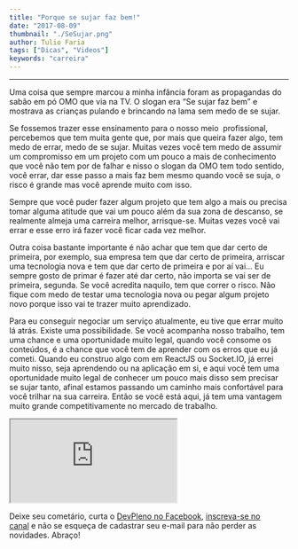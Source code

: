 ```yaml
---
title: "Porque se sujar faz bem!"
date: "2017-08-09"
thumbnail: "./SeSujar.png"
author: Tulio Faria
tags: ["Dicas", "Videos"]
keywords: "carreira"
---
```


---
Uma coisa que sempre marcou a minha infância foram as propagandas do sabão em pó OMO que via na TV. O slogan era “Se sujar faz bem” e mostrava as crianças pulando e brincando na lama sem medo de se sujar. 

Se fossemos trazer esse ensinamento para o nosso meio  profissional, percebemos que tem muita gente que, por mais que queira fazer algo, tem medo de errar, medo de se sujar. Muitas vezes você tem medo de assumir um compromisso em um projeto com um pouco a mais de conhecimento que você não tem por de falhar e nisso o slogan da OMO tem todo sentido, você errar, dar esse passo a mais faz bem mesmo quando você se suja, o risco é grande mas você aprende muito com isso. 

Sempre que você puder fazer algum projeto que tem algo a mais ou precisa tomar alguma atitude que vai um pouco além da sua zona de descanso, se realmente almeja uma carreira melhor, arrisque-se. Muitas vezes você vai errar e esse erro irá fazer você ficar cada vez melhor. 

Outra coisa bastante importante é não achar que tem que dar certo de primeira, por exemplo, sua empresa tem que dar certo de primeira, arriscar uma tecnologia nova e tem que dar certo de primeira e por aí vai... Eu sempre gosto de primar é fazer até dar certo, não importa se vai ser de primeira, segunda. Se você acredita naquilo, tem que correr o risco. Não fique com medo de testar uma tecnologia nova ou pegar algum projeto novo porque isso vai te trazer muito aprendizado. 

Para eu conseguir negociar um serviço atualmente, eu tive que errar muito lá atrás. Existe uma possibilidade. Se você acompanha nosso trabalho, tem uma chance e uma oportunidade muito legal, quando você consome os conteúdos, é a chance que você tem de aprender com os erros que eu já cometi. Quando eu construo algo com em ReactJS ou Socket.IO, já errei muito nisso, seja aprendendo ou na aplicação em si, e aqui você tem uma oportunidade muito legal de conhecer um pouco mais disso sem precisar se sujar tanto, afinal estamos passando um caminho mais confortável para você trilhar na sua carreira. Então se você está aqui, já tem uma vantagem muito grande competitivamente no mercado de trabalho. 

<div class="embed-responsive embed-responsive-16by9 mb-4">
  <iframe class="embed-responsive-item" src="https://www.youtube.com/embed/HROPkaKONWY" allowfullscreen></iframe>
</div>

Deixe seu cometário, curta o [DevPleno no Facebook](https://www.facebook.com/devpleno), [inscreva-se no canal](https://www.youtube.com/devplenocom) e não se esqueça de cadastrar seu e-mail para não perder as novidades. Abraço!